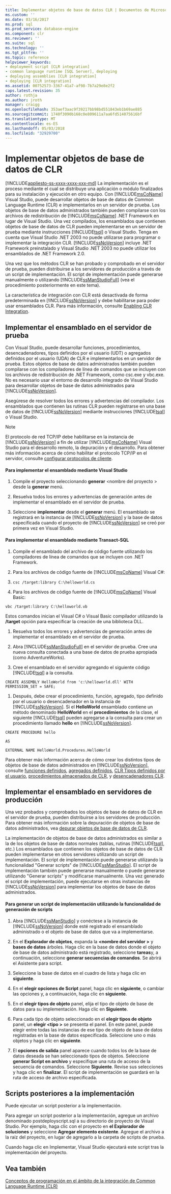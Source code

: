 ```yaml
---
title: Implementar objetos de base de datos CLR | Documentos de Microsoft
ms.custom: ''
ms.date: 03/16/2017
ms.prod: sql
ms.prod_service: database-engine
ms.component: clr
ms.reviewer: ''
ms.suite: sql
ms.technology: ''
ms.tgt_pltfrm: ''
ms.topic: reference
helpviewer_keywords:
- deployment script [CLR integration]
- common language runtime [SQL Server], deploying
- deploying assemblies [CLR integration]
- deploying [CLR integration]
ms.assetid: 00752573-3367-41a7-af98-7b7a29e8e2f2
caps.latest.revision: 35
author: rothja
ms.author: jroth
manager: craigg
ms.openlocfilehash: 353aef3aac9f39217bb98bd551843eb1b69ae885
ms.sourcegitcommit: 1740f3090b168c0e809611a7aa6fd514075616bf
ms.translationtype: MT
ms.contentlocale: es-ES
ms.lasthandoff: 05/03/2018
ms.locfileid: "32929700"
---
```

# <a name="deploying-clr-database-objects"></a>Implementar objetos de base de datos de CLR
[!INCLUDE[appliesto-ss-xxxx-xxxx-xxx-md](../../includes/appliesto-ss-xxxx-xxxx-xxx-md.md)]
  La implementación es el proceso mediante el cual se distribuye una aplicación o módulo finalizados para su instalación y ejecución en otro equipo. Con [!INCLUDE[msCoName](../../includes/msconame-md.md)] Visual Studio, puede desarrollar objetos de base de datos de Common Language Runtime (CLR) e implementarlos en un servidor de prueba. Los objetos de base de datos administrados también pueden compilarse con los archivos de redistribución de [!INCLUDE[msCoName](../../includes/msconame-md.md)] .NET Framework en lugar de Visual Studio. Una vez compilados, los ensamblados que contienen objetos de base de datos de CLR pueden implementarse en un servidor de prueba mediante instrucciones [!INCLUDE[tsql](../../includes/tsql-md.md)] o Visual Studio. Tenga en cuenta que Visual Studio .NET 2003 no puede utilizarse para programar o implementar la integración CLR. [!INCLUDE[ssNoVersion](../../includes/ssnoversion-md.md)] incluye .NET Framework preinstalado y Visual Studio .NET 2003 no puede utilizar los ensamblados de .NET Framework 2.0.  
  
 Una vez que los métodos CLR se han probado y comprobado en el servidor de prueba, pueden distribuirse a los servidores de producción a través de un script de implementación. El script de implementación puede generarse manualmente o utilizando [!INCLUDE[ssManStudioFull](../../includes/ssmanstudiofull-md.md)] (vea el procedimiento posteriormente en este tema).  
  
 La característica de integración con CLR está desactivada de forma predeterminada en [!INCLUDE[ssNoVersion](../../includes/ssnoversion-md.md)] y debe habilitarse para poder usar ensamblados CLR. Para más información, consulte [Enabling CLR Integration](../../relational-databases/clr-integration/clr-integration-enabling.md).  
  
## <a name="deploying-the-assembly-to-the-test-server"></a>Implementar el ensamblado en el servidor de prueba  
 Con Visual Studio, puede desarrollar funciones, procedimientos, desencadenadores, tipos definidos por el usuario (UDT) o agregados definidos por el usuario (UDA) de CLR e implementarlos en un servidor de prueba. Estos objetos de base de datos administrados también pueden compilarse con los compiladores de línea de comandos que se incluyen con los archivos de redistribución de .NET Framework, como csc.exe y vbc.exe. No es necesario usar el entorno de desarrollo integrado de Visual Studio para desarrollar objetos de base de datos administrados para [!INCLUDE[ssNoVersion](../../includes/ssnoversion-md.md)].  
  
 Asegúrese de resolver todos los errores y advertencias del compilador. Los ensamblados que contienen las rutinas CLR pueden registrarse en una base de datos de [!INCLUDE[ssNoVersion](../../includes/ssnoversion-md.md)] mediante instrucciones [!INCLUDE[tsql](../../includes/tsql-md.md)] o Visual Studio.  
  
> [!NOTE]  
>  El protocolo de red TCP/IP debe habilitarse en la instancia de [!INCLUDE[ssNoVersion](../../includes/ssnoversion-md.md)] a fin de utilizar [!INCLUDE[msCoName](../../includes/msconame-md.md)] Visual Studio para el desarrollo remoto, la depuración y el desarrollo. Para obtener más información acerca de cómo habilitar el protocolo TCP/IP en el servidor, consulte [configurar protocolos de cliente](../../database-engine/configure-windows/configure-client-protocols.md).  
  
#### <a name="to-deploy-the-assembly-using-visual-studio"></a>Para implementar el ensamblado mediante Visual Studio  
  
1.  Compile el proyecto seleccionando **generar** \<nombre del proyecto > desde la **generar** menú.  
  
2.  Resuelva todos los errores y advertencias de generación antes de implementar el ensamblado en el servidor de prueba.  
  
3.  Seleccione **implementar** desde el **generar** menú. El ensamblado se registrará en la instancia de [!INCLUDE[ssNoVersion](../../includes/ssnoversion-md.md)] y la base de datos especificada cuando el proyecto de [!INCLUDE[ssNoVersion](../../includes/ssnoversion-md.md)] se creó por primera vez en Visual Studio.  
  
#### <a name="to-deploy-the-assembly-using-transact-sql"></a>Para implementar el ensamblado mediante Transact-SQL  
  
1.  Compile el ensamblado del archivo de código fuente utilizando los compiladores de línea de comandos que se incluyen con .NET Framework.  
  
2.  Para los archivos de código fuente de [!INCLUDE[msCoName](../../includes/msconame-md.md)] Visual C#:  
  
3.  `csc /target:library C:\helloworld.cs`  
  
4.  Para los archivos de código fuente de [!INCLUDE[msCoName](../../includes/msconame-md.md)] Visual Basic:  
  
 `vbc /target:library C:\helloworld.vb`  
  
 Estos comandos inician el Visual C# o Visual Basic compilador utilizando la **/target** opción para especificar la creación de una biblioteca DLL.  
  
1.  Resuelva todos los errores y advertencias de generación antes de implementar el ensamblado en el servidor de prueba.  
  
2.  Abra [!INCLUDE[ssManStudioFull](../../includes/ssmanstudiofull-md.md)] en el servidor de prueba. Cree una nueva consulta conectada a una base de datos de prueba apropiada (como AdventureWorks).  
  
3.  Cree el ensamblado en el servidor agregando el siguiente código [!INCLUDE[tsql](../../includes/tsql-md.md)] a la consulta.  
  
 `CREATE ASSEMBLY HelloWorld from 'c:\helloworld.dll' WITH PERMISSION_SET = SAFE;`  
  
1.  Después, debe crear el procedimiento, función, agregado, tipo definido por el usuario o desencadenador en la instancia de [!INCLUDE[ssNoVersion](../../includes/ssnoversion-md.md)]. Si el **HelloWorld** ensamblado contiene un método denominado **HelloWorld** en el **procedimientos** de la clase, el siguiente [!INCLUDE[tsql](../../includes/tsql-md.md)] pueden agregarse a la consulta para crear un procedimiento llamado **hello** en [!INCLUDE[ssNoVersion](../../includes/ssnoversion-md.md)].  
  
 `CREATE PROCEDURE hello`  
  
 `AS`  
  
 `EXTERNAL NAME HelloWorld.Procedures.HelloWorld`  
  
 Para obtener más información acerca de cómo crear los distintos tipos de objetos de base de datos administrados en [!INCLUDE[ssNoVersion](../../includes/ssnoversion-md.md)], consulte [funciones definidos](../../relational-databases/clr-integration-database-objects-user-defined-functions/clr-user-defined-functions.md), [agregados definidos](../../relational-databases/clr-integration-database-objects-user-defined-functions/clr-user-defined-aggregates.md), [CLR Tipos definidos por el usuario](../../relational-databases/clr-integration-database-objects-user-defined-types/clr-user-defined-types.md), [procedimientos almacenados de CLR](http://msdn.microsoft.com/library/bbdd51b2-a9b4-4916-ba6f-7957ac6c3f33), y [desencadenadores CLR](http://msdn.microsoft.com/library/302a4e4a-3172-42b6-9cc0-4a971ab49c1c).  
  
## <a name="deploying-the-assembly-to-production-servers"></a>Implementar el ensamblado en servidores de producción  
 Una vez probados y comprobados los objetos de base de datos de CLR en el servidor de prueba, pueden distribuirse a los servidores de producción. Para obtener más información sobre la depuración de objetos de base de datos administrados, vea [depurar objetos de base de datos de CLR](../../relational-databases/clr-integration/debugging-clr-database-objects.md).  
  
 La implementación de objetos de base de datos administrados es similar a la de los objetos de base de datos normales (tablas, rutinas [!INCLUDE[tsql](../../includes/tsql-md.md)], etc.) Los ensamblados que contienen los objetos de base de datos de CLR pueden implementarse en otros servidores utilizando un script de implementación. El script de implementación puede generarse utilizando la funcionalidad "Generar scripts" de [!INCLUDE[ssManStudio](../../includes/ssmanstudio-md.md)]. El script de implementación también puede generarse manualmente o puede generarse utilizando "Generar scripts" y modificarse manualmente. Una vez generado el script de implementación, puede ejecutarse en otras instancias de [!INCLUDE[ssNoVersion](../../includes/ssnoversion-md.md)] para implementar los objetos de base de datos administrados.  
  
#### <a name="to-generate-a-deployment-script-using-generate-scripts"></a>Para generar un script de implementación utilizando la funcionalidad de generación de scripts  
  
1.  Abra [!INCLUDE[ssManStudio](../../includes/ssmanstudio-md.md)] y conéctese a la instancia de [!INCLUDE[ssNoVersion](../../includes/ssnoversion-md.md)] donde esté registrado el ensamblado administrado o el objeto de base de datos que va a implementarse.  
  
2.  En el **Explorador de objetos**, expanda la  **\<nombre del servidor >** y **bases de datos** árboles. Haga clic en la base de datos donde el objeto de base de datos administrado está registrado, seleccione **tareas**y, a continuación, seleccione **generar secuencias de comandos**. Se abrirá el Asistente para script.  
  
3.  Seleccione la base de datos en el cuadro de lista y haga clic en **siguiente**.  
  
4.  En el **elegir opciones de Script** panel, haga clic en **siguiente**, o cambiar las opciones y, a continuación, haga clic en **siguiente**.  
  
5.  En el **elegir tipos de objeto** panel, elija el tipo de objeto de base de datos para su implementación. Haga clic en **Siguiente**.  
  
6.  Para cada tipo de objeto seleccionado en el **elegir tipos de objeto** panel, un **elegir \<tipo >** se presenta el panel. En este panel, puede elegir entre todas las instancias de ese tipo de objeto de base de datos registradas en la base de datos especificada. Seleccione uno o más objetos y haga clic en **siguiente**.  
  
7.  El **opciones de salida** panel aparece cuando todos los de la base de datos deseada se han seleccionado tipos de objetos. Seleccione **generar Script en archivo** y especifique una ruta de acceso de la secuencia de comandos. Seleccione **Siguiente**. Revise sus selecciones y haga clic en **finalizar**. El script de implementación se guardará en la ruta de acceso de archivo especificada.  
  
## <a name="post-deployment-scripts"></a>Scripts posteriores a la implementación  
 Puede ejecutar un script posterior a la implementación.  
  
 Para agregar un script posterior a la implementación, agregue un archivo denominado postdeployscript.sql a su directorio de proyecto de Visual Studio. Por ejemplo, haga clic con el proyecto en **el Explorador de soluciones** y seleccione **Agregar elemento existente**. Agregue el archivo a la raíz del proyecto, en lugar de agregarlo a la carpeta de scripts de prueba.  
  
 Cuando haga clic en Implementar, Visual Studio ejecutará este script tras la implementación del proyecto.  
  
## <a name="see-also"></a>Vea también  
 [Conceptos de programación en el ámbito de la integración de Common Language Runtime &#40;CLR&#41;](../../relational-databases/clr-integration/common-language-runtime-clr-integration-programming-concepts.md)  
  
  

